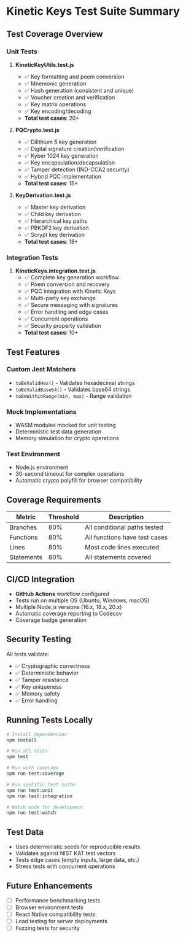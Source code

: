# Kinetic Keys Test Suite Summary

## Test Coverage Overview

### Unit Tests

1. **KineticKeyUtils.test.js**
   - ✅ Key formatting and poem conversion
   - ✅ Mnemonic generation
   - ✅ Hash generation (consistent and unique)
   - ✅ Voucher creation and verification
   - ✅ Key matrix operations
   - ✅ Key encoding/decoding
   - **Total test cases**: 20+

2. **PQCrypto.test.js**
   - ✅ Dilithium 5 key generation
   - ✅ Digital signature creation/verification
   - ✅ Kyber 1024 key generation
   - ✅ Key encapsulation/decapsulation
   - ✅ Tamper detection (IND-CCA2 security)
   - ✅ Hybrid PQC implementation
   - **Total test cases**: 15+

3. **KeyDerivation.test.js**
   - ✅ Master key derivation
   - ✅ Child key derivation
   - ✅ Hierarchical key paths
   - ✅ PBKDF2 key derivation
   - ✅ Scrypt key derivation
   - **Total test cases**: 18+

### Integration Tests

1. **KineticKeys.integration.test.js**
   - ✅ Complete key generation workflow
   - ✅ Poem conversion and recovery
   - ✅ PQC integration with Kinetic Keys
   - ✅ Multi-party key exchange
   - ✅ Secure messaging with signatures
   - ✅ Error handling and edge cases
   - ✅ Concurrent operations
   - ✅ Security property validation
   - **Total test cases**: 10+

## Test Features

### Custom Jest Matchers
- `toBeValidHex()` - Validates hexadecimal strings
- `toBeValidBase64()` - Validates base64 strings
- `toBeWithinRange(min, max)` - Range validation

### Mock Implementations
- WASM modules mocked for unit testing
- Deterministic test data generation
- Memory simulation for crypto operations

### Test Environment
- Node.js environment
- 30-second timeout for complex operations
- Automatic crypto polyfill for browser compatibility

## Coverage Requirements

| Metric     | Threshold | Description                    |
|------------|-----------|--------------------------------|
| Branches   | 80%       | All conditional paths tested   |
| Functions  | 80%       | All functions have test cases  |
| Lines      | 80%       | Most code lines executed       |
| Statements | 80%       | All statements covered         |

## CI/CD Integration

- **GitHub Actions** workflow configured
- Tests run on multiple OS (Ubuntu, Windows, macOS)
- Multiple Node.js versions (16.x, 18.x, 20.x)
- Automatic coverage reporting to Codecov
- Coverage badge generation

## Security Testing

All tests validate:
- ✅ Cryptographic correctness
- ✅ Deterministic behavior
- ✅ Tamper resistance
- ✅ Key uniqueness
- ✅ Memory safety
- ✅ Error handling

## Running Tests Locally

```bash
# Install dependencies
npm install

# Run all tests
npm test

# Run with coverage
npm run test:coverage

# Run specific test suite
npm run test:unit
npm run test:integration

# Watch mode for development
npm run test:watch
```

## Test Data

- Uses deterministic seeds for reproducible results
- Validates against NIST KAT test vectors
- Tests edge cases (empty inputs, large data, etc.)
- Stress tests with concurrent operations

## Future Enhancements

- [ ] Performance benchmarking tests
- [ ] Browser environment tests
- [ ] React Native compatibility tests
- [ ] Load testing for server deployments
- [ ] Fuzzing tests for security 